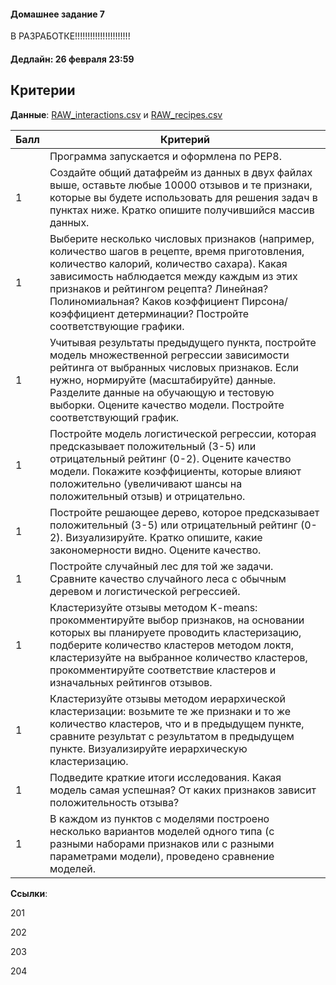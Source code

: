 #### Домашнее задание 7

В РАЗРАБОТКЕ!!!!!!!!!!!!!!!!!!!!!!

#### Дедлайн: 26 февраля 23:59

## Критерии

**Данные**: [RAW_interactions.csv](https://www.kaggle.com/shuyangli94/food-com-recipes-and-user-interactions?select=RAW_interactions.csv) и [RAW_recipes.csv](https://www.kaggle.com/shuyangli94/food-com-recipes-and-user-interactions?select=RAW_recipes.csv)

|Балл|Критерий|
|----|--------|
||Программа запускается и оформлена по PEP8.|
|1|Создайте общий датафрейм из данных в двух файлах выше, оставьте любые 10000 отзывов и те признаки, которые вы будете использовать для решения задач в пунктах ниже. Кратко опишите получившийся массив данных. |
|1|Выберите несколько числовых признаков (например, количество шагов в рецепте, время приготовления, количество калорий, количество сахара). Какая зависимость наблюдается между каждым из этих признаков и рейтингом рецепта? Линейная? Полиномиальная? Каков коэффициент Пирсона/коэффициент детерминации? Постройте соответствующие графики.|
|1|Учитывая результаты предыдущего пункта, постройте модель множественной регрессии зависимости рейтинга от выбранных числовых признаков. Если нужно, нормируйте (масштабируйте) данные. Разделите данные на обучающую и тестовую выборки. Оцените качество модели. Постройте соответствующий график.|
|1|Постройте модель логистической регрессии, которая предсказывает положительный (3-5) или отрицательный рейтинг (0-2). Оцените качество модели. Покажите коэффициенты, которые влияют положительно (увеличивают шансы на положительный отзыв) и отрицательно.|
|1|Постройте решающее дерево, которое предсказывает положительный (3-5) или отрицательный рейтинг (0-2). Визуализируйте. Кратко опишите, какие закономерности видно. Оцените качество.|
|1|Постройте случайный лес для той же задачи. Сравните качество случайного леса с обычным деревом и логистической регрессией.|
|1|Кластеризуйте отзывы методом K-means: прокомментируйте выбор признаков, на основании которых вы планируете проводить кластеризацию, подберите количество кластеров методом локтя, кластеризуйте на выбранное количество кластеров, прокомментируйте соответствие кластеров и изначальных рейтингов отзывов.|
|1|Кластеризуйте отзывы методом иерархической кластеризации: возьмите те же признаки и то же количество кластеров, что и в предыдущем пункте, сравните результат с результатом в предыдущем пункте. Визуализируйте иерархическую кластеризацию.|
|1|Подведите краткие итоги исследования. Какая модель самая успешная? От каких признаков зависит положительность отзыва?|
|1|В каждом из пунктов с моделями построено несколько вариантов моделей одного типа (с разными наборами признаков или с разными параметрами модели), проведено сравнение моделей. |

**Ссылки**: 

201

202

203

204

